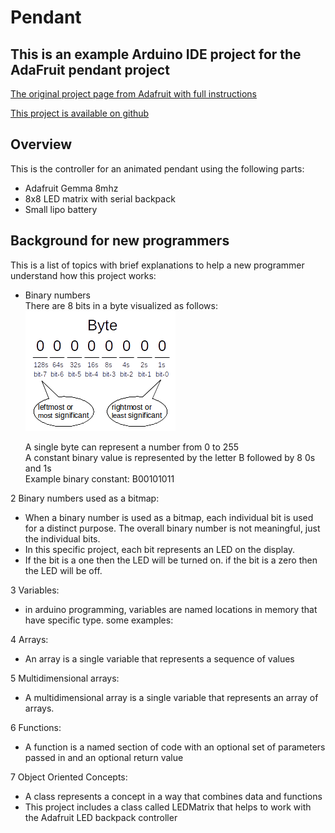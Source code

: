 Pendant
=======
This is an example Arduino IDE project for the AdaFruit pendant project 
-----------------------------------------------------------------------

[The original project page from Adafruit with full instructions](https://learn.adafruit.com/trinket-slash-gemma-space-invader-pendant/)

[This project is available on github](https://github.com/greglarious/pendant)

Overview
--------
This is the controller for an animated pendant using the following parts:

* Adafruit Gemma 8mhz
* 8x8 LED matrix with serial backpack
* Small lipo battery

Background for new programmers
------------------------------
This is a list of topics with brief explanations to help a new programmer understand how this project works:

* Binary numbers  
   There are 8 bits in a byte visualized as follows:  
   ![a byte](https://github.com/greglarious/pendant/raw/master/markdown/byte.png "Explanation of a byte")  

   A single byte can represent a number from 0 to 255  
   A constant binary value is represented by the letter B followed by 8 0s and 1s  
   Example binary constant: B00101011  
 
2 Binary numbers used as a bitmap:

  * When a binary number is used as a bitmap, each individual bit is used for a distinct purpose. The overall binary number is not meaningful, just the individual bits.  
  * In this specific project, each bit represents an LED on the display.  
  * If the bit is a one then the LED will be turned on.  if the bit is a zero then the LED will be off.
  
3 Variables:
  * in arduino programming, variables are named locations in memory that have specific type.  some examples:

4 Arrays:

  * An array is a single variable that represents a sequence of values

5 Multidimensional arrays:

  * A multidimensional array is a single variable that represents an array of arrays.

6 Functions:

  * A function is a named section of code with an optional set of parameters passed in and an optional return value

7 Object Oriented Concepts:

  * A class represents a concept in a way that combines data and functions
  * This project includes a class called LEDMatrix that helps to work with the Adafruit LED backpack controller